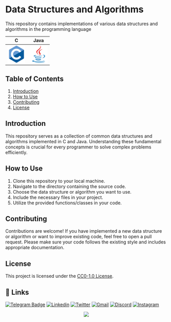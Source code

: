 # Data Structures and Algorithms

This repository contains implementations of various data structures and algorithms in the programming language 

<div>
  
  | C  | Java |
|----------|----------|
|<a href="https://github.com/Atharvkote/DSA-Source-Codes" ><img src="https://github.com/devicons/devicon/blob/master/icons/c/c-original.svg" title="C"  alt="C" width="55" height="55"/></a>  |<a href="https://github.com/Atharvkote/DSA-Source-Codes">  <img src="https://raw.githubusercontent.com/devicons/devicon/master/icons/java/java-original.svg" title="java" alt="java" width="55" height="55"/></a>|

</div>

## Table of Contents

1. [Introduction](#introduction)
2. [How to Use](#how-to-use)
3. [Contributing](#contributing)
4. [License](#license)

## Introduction

This repository serves as a collection of common data structures and algorithms implemented in C and Java. Understanding these fundamental concepts is crucial for every programmer to solve complex problems efficiently.


## How to Use

1. Clone this repository to your local machine.
2. Navigate to the directory containing the source code.
3. Choose the data structure or algorithm you want to use.
4. Include the necessary files in your project.
5. Utilize the provided functions/classes in your code.

## Contributing

Contributions are welcome! If you have implemented a new data structure or algorithm or want to improve existing code, feel free to open a pull request. Please make sure your code follows the existing style and includes appropriate documentation.

## License

This project is licensed under the [CC0-1.0 License](LICENSE.md).

## 🔗 Links
[![Telegram Badge](https://img.shields.io/badge/Telegram-blue?style=for-the-badge&logo=telegram&logoColor=white)](https://t.me/AtharvKote)
[![Linkedin](https://img.shields.io/badge/linkedin-0A66C2?style=for-the-badge&logo=linkedin&logoColor=white)](https://www.linkedin.com/in/atharva-kote)
[![Twitter](https://img.shields.io/badge/twitter-1DA1F2?style=for-the-badge&logo=twitter&logoColor=white)](https://twitter.com/ImAtharva81)
[![Gmail](https://img.shields.io/badge/Gmail-D14836?style=for-the-badge&logo=gmail&logoColor=white
)](mailto:atharvkote3@gmail.com)
[![Discord](https://img.shields.io/badge/Discord-%235865F2.svg?style=for-the-badge&logo=discord&logoColor=white)](discordapp.com/user/1238159826748702824)
[![Instagram](https://img.shields.io/badge/Instagram-%23E4405F.svg?style=for-the-badge&logo=Instagram&logoColor=white)](https://www.instagram.com/___atharv_81?igsh=MWxseGoyYmlianp6ZQ==)

<p align="center">
     <img src="https://capsule-render.vercel.app/api?type=waving&color=gradient&height=100&section=footer"/>
</p>

